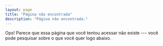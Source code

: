 ```yaml
---
layout: page
title: "Página não encontrada"
description: "Página não encontrada."
---  
```


Ops! Parece que essa página que você tentou acessar não existe --- você pode pesquisar sobre o que você quer logo abaixo.

<script type="text/javascript">
  var GOOG_FIXURL_LANG = 'en';
  var GOOG_FIXURL_SITE = '{{ site.url }}'
</script>
<script type="text/javascript"
  src="http://linkhelp.clients.google.com/tbproxy/lh/wm/fixurl.js">
</script>